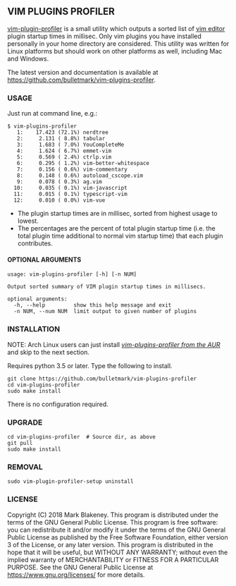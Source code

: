 ## VIM PLUGINS PROFILER

[vim-plugin-profiler](https://github.com/bulletmark/vim-plugin-profiler)
is a small utility which outputs a sorted list of [vim
editor](http://www.vim.org) plugin startup times in millisec. Only vim
plugins you have installed personally in your home directory are
considered. This utility was written for Linux platforms but should work
on other platforms as well, including Mac and Windows.

The latest version and documentation is available at
https://github.com/bulletmark/vim-plugins-profiler.

### USAGE

Just run at command line, e.g.:
~~~~
$ vim-plugins-profiler
   1:    17.423 (72.1%) nerdtree
   2:     2.131 ( 8.8%) tabular
   3:     1.683 ( 7.0%) YouCompleteMe
   4:     1.624 ( 6.7%) emmet-vim
   5:     0.569 ( 2.4%) ctrlp.vim
   6:     0.295 ( 1.2%) vim-better-whitespace
   7:     0.156 ( 0.6%) vim-commentary
   8:     0.148 ( 0.6%) autoload_cscope.vim
   9:     0.078 ( 0.3%) ag.vim
  10:     0.035 ( 0.1%) vim-javascript
  11:     0.015 ( 0.1%) typescript-vim
  12:     0.010 ( 0.0%) vim-vue
~~~~

- The plugin startup times are in millisec, sorted from highest usage to
  lowest.
- The percentages are the percent of total plugin startup time
  (i.e. the total plugin time additional to normal vim startup time)
  that each plugin contributes.

#### OPTIONAL ARGUMENTS

~~~~
usage: vim-plugins-profiler [-h] [-n NUM]

Output sorted summary of VIM plugin startup times in millisecs.

optional arguments:
  -h, --help         show this help message and exit
  -n NUM, --num NUM  limit output to given number of plugins
~~~~


### INSTALLATION

NOTE: Arch Linux users can just install
[_vim-plugins-profiler from the AUR_](https://aur.archlinux.org/packages/vim-plugins-profiler/) and skip to the next section.

Requires python 3.5 or later. Type the following to install.

    git clone https://github.com/bulletmark/vim-plugins-profiler
    cd vim-plugins-profiler
    sudo make install

There is no configuration required.

### UPGRADE

    cd vim-plugins-profiler  # Source dir, as above
    git pull
    sudo make install

### REMOVAL

    sudo vim-plugin-profiler-setup uninstall

### LICENSE

Copyright (C) 2018 Mark Blakeney. This program is distributed under the
terms of the GNU General Public License. This program is free software:
you can redistribute it and/or modify it under the terms of the GNU
General Public License as published by the Free Software Foundation,
either version 3 of the License, or any later version.
This program is distributed in the hope that it will be useful, but
WITHOUT ANY WARRANTY; without even the implied warranty of
MERCHANTABILITY or FITNESS FOR A PARTICULAR PURPOSE. See the GNU General
Public License at <https://www.gnu.org/licenses/> for more details.
